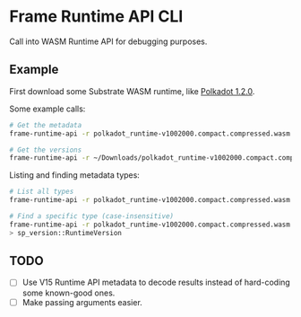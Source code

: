 # Frame Runtime API CLI

Call into WASM Runtime API for debugging purposes.

## Example

First download some Substrate WASM runtime, like [Polkadot 1.2.0](https://github.com/polkadot-fellows/runtimes/releases/download/v1.2.0/polkadot_runtime-v1002000.compact.compressed.wasm).

Some example calls:
```bash
# Get the metadata
frame-runtime-api -r polkadot_runtime-v1002000.compact.compressed.wasm call Metadata metadata

# Get the versions
frame-runtime-api -r ~/Downloads/polkadot_runtime-v1002000.compact.compressed.wasm call Core version
```

Listing and finding metadata types:
```bash
# List all types
frame-runtime-api -r polkadot_runtime-v1002000.compact.compressed.wasm metadata list types

# Find a specific type (case-insensitive)
frame-runtime-api -r polkadot_runtime-v1002000.compact.compressed.wasm metadata find type runtimeversion
> sp_version::RuntimeVersion
```

## TODO

- [ ] Use V15 Runtime API metadata to decode results instead of hard-coding some known-good ones.
- [ ] Make passing arguments easier.
